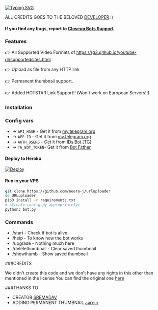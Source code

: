 
[![Typing SVG](https://readme-typing-svg.herokuapp.com?color=%23F7F7F7&size=22&lines=Send+any+direct+download+link+;this+bot+will+upload+it+to+Telegram)](https://github.com/CP-BOTS/Url-uploader)

ALL CREDITS GOES TO THE BELOVED [DEVELOPER](https://github.com/prgofficial) :)


#### If you find any bugs, report to [Closeup Bots Support](https://t.me/cpbotssupport)


### Features

👉 All Supported Video Formats of https://rg3.github.io/youtube-dl/supportedsites.html

👉 Upload as file from any HTTP link

👉 Permanent thumbnail support.

👉 Added HOTSTAR Link Support!!  (Won't work on European Servers!!)



### Installation

### Config vars

* -> `API_HASH`    - Get it from [my.telegram.org](https://my.telegram.org/auth)
* -> `APP_ID`      - Get it from [my.telegram.org](https://my.telegram.org/auth)
* -> `AUTH_USERS`  - Get it from [IDs Bot [TG]](https://telegram.dog/TGIdsBot)
* -> `TG_BOT_TOKEN`- Get it from [Bot Father](https://telegram.dog/BotFather)

#### Deploy to Heroku

[![Deploy](https://www.herokucdn.com/deploy/button.svg)](https://www.heroku.com/deploy?template=https://github.com/AnushalGupta/urluploader)

#### Run in your VPS
```sh
git clone https://github.com/neera-j/urluploader
cd URLuploader
pip3 install -r requirements.txt
# <Create config.py appropriately>
python3 bot.py
```

### Commands

* /start             - Check if bot is alive
* /help              - To know how the bot works
* /upgrade           - Nothing much here
* /deletethumbnail   - Clear saved thumbnail
* /showthumb         - Show saved thumbnail


###CREDITS

We didn't create this code and we don't have any rights in this other than mentioned in the license 
You can find the original one [here](https://github.com/prgofficial/URLuploader-With-Hotstar)

###THANKS TO
* CREATOR [SREMADAV](https://github.com/SpEcHiDe)
* ADDING PERMANENT THUMBNAIL [๓คгςยร](https://github.com/prgofficial)
